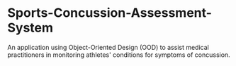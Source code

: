 # Sports-Concussion-Assessment-System
An application using Object-Oriented Design (OOD) to assist medical practitioners in monitoring athletes' conditions for symptoms of concussion.
